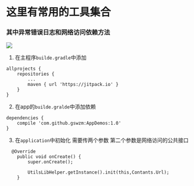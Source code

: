 # 这里有常用的工具集合

### 其中异常错误日志和网络访问依赖方法
[![](https://jitpack.io/v/gswzm/AppDemos.svg)](https://jitpack.io/#gswzm/AppDemos)

1.   在主程序`builde.gradle`中添加
```
allprojects {
	repositories {
		...
		maven { url 'https://jitpack.io' }
	}
}
```

2.  在app的`builde.gralde`中添加依赖

```
dependencies {
    compile 'com.github.gswzm:AppDemos:1.0'
}
```
3.  在`application`中初始化 需要传两个参数 第二个参数是网络访问的公共接口

```
  @Override
    public void onCreate() {
        super.onCreate();
      
        UtilsLibHelper.getInstance().init(this,Contants.Url);
    }
```
